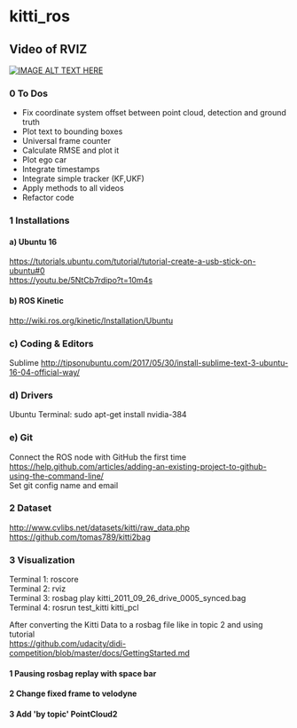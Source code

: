 # kitti_ros

## Video of RVIZ

[![IMAGE ALT TEXT HERE](https://img.youtube.com/vi/pQ3EL-UoUpI/0.jpg)](https://www.youtube.com/watch?v=pQ3EL-UoUpI)

### 0 To Dos
- Fix coordinate system offset between point cloud, detection and ground truth
- Plot text to bounding boxes   
- Universal frame counter   
- Calculate RMSE and plot it    
- Plot ego car    
- Integrate timestamps    
- Integrate simple tracker (KF,UKF)   
- Apply methods to all videos   
- Refactor code   

### 1 Installations

#### a) Ubuntu 16   
https://tutorials.ubuntu.com/tutorial/tutorial-create-a-usb-stick-on-ubuntu#0   
https://youtu.be/5NtCb7rdipo?t=10m4s

#### b) ROS Kinetic
http://wiki.ros.org/kinetic/Installation/Ubuntu   

### c) Coding & Editors
Sublime
http://tipsonubuntu.com/2017/05/30/install-sublime-text-3-ubuntu-16-04-official-way/

### d) Drivers
Ubuntu Terminal: sudo apt-get install nvidia-384

### e) Git
Connect the ROS node with GitHub the first time   
https://help.github.com/articles/adding-an-existing-project-to-github-using-the-command-line/   
Set git config name and email

### 2 Dataset
http://www.cvlibs.net/datasets/kitti/raw_data.php   
https://github.com/tomas789/kitti2bag

### 3 Visualization   
Terminal 1: roscore   
Terminal 2: rviz    
Terminal 3: rosbag play kitti_2011_09_26_drive_0005_synced.bag    
Terminal 4: rosrun test_kitti kitti_pcl   

After converting the Kitti Data to a rosbag file like in topic 2 and using tutorial   
https://github.com/udacity/didi-competition/blob/master/docs/GettingStarted.md
#### 1 Pausing rosbag replay with space bar
#### 2 Change fixed frame to velodyne
#### 3 Add 'by topic' PointCloud2
